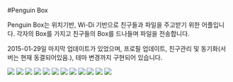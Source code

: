 #Penguin Box

 Penguin Box는 위치기반, Wi-Di 기반으로 친구들과 파일을 주고받기 위한 어플입니다. 각자의 Box를 가지고 친구들의 Box를 드나들며 파일을 전송합니다.

 2015-01-29일 마지막 업데이트가 있었으며, 프로필 업데이트, 친구관리 및 동기화(서버는 현재 동결되어있음.), 테마 변경까지 구현되어 있습니다.

![](https://github.com/hyungkee/penguin_box/raw/master/sc1.png)
![](https://github.com/hyungkee/penguin_box/raw/master/sc2.png)
![](https://github.com/hyungkee/penguin_box/raw/master/sc3.png)
![](https://github.com/hyungkee/penguin_box/raw/master/sc4.png)
![](https://github.com/hyungkee/penguin_box/raw/master/sc5.png)
![](https://github.com/hyungkee/penguin_box/raw/master/sc6.png)
![](https://github.com/hyungkee/penguin_box/raw/master/sc7.png)
![](https://github.com/hyungkee/penguin_box/raw/master/sc8.png)
![](https://github.com/hyungkee/penguin_box/raw/master/sc9.png)
![](https://github.com/hyungkee/penguin_box/raw/master/sc10.png)
![](https://github.com/hyungkee/penguin_box/raw/master/sc11.png)
![](https://github.com/hyungkee/penguin_box/raw/master/sc12.png)